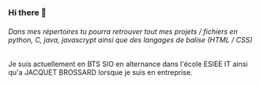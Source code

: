 ### Hi there 👋

###### Dans mes répertoires tu pourra retrouver tout mes projets / fichiers en python, C, java, javascrypt ainsi que des langages de balise (HTML / CSS)
Je suis actuellement en BTS SIO en alternance dans l'école ESIEE IT ainsi qu'a JACQUET BROSSARD lorsque je suis en entreprise.


<!--
**MoutonJ78/MoutonJ78** is a ✨ _special_ ✨ repository because its `README.md` (this file) appears on your GitHub profile.

Here are some ideas to get you started:

- 🔭 I’m currently working on ...
- 🌱 I’m currently learning ...
- 👯 I’m looking to collaborate on ...
- 🤔 I’m looking for help with ...
- 💬 Ask me about ...
- 📫 How to reach me: ...
- 😄 Pronouns: ...
- ⚡ Fun fact: ...
-->
